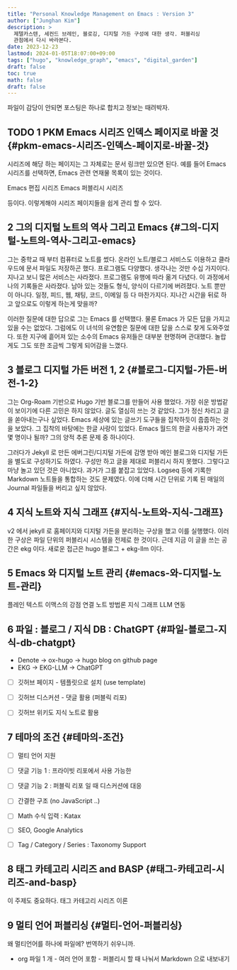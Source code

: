 ```yaml
---
title: "Personal Knowledge Management on Emacs : Version 3"
author: ["Junghan Kim"]
description: >
  제텔카스텐, 세컨드 브레인, 블로깅, 디지털 가든 구성에 대한 생각. 퍼블리싱
  관점에서 다시 바라본다.
date: 2023-12-23
lastmod: 2024-01-05T18:07:00+09:00
tags: ["hugo", "knowledge_graph", "emacs", "digital_garden"]
draft: false
toc: true
math: false
draft: false
---
```


파일이 감당이 안되면 포스팅은 하나로 합치고 정보는 때려박자.


## <span class="org-todo todo TODO">TODO</span> <span class="section-num">1</span> PKM Emacs 시리즈 인덱스 페이지로 바꿀 것 {#pkm-emacs-시리즈-인덱스-페이지로-바꿀-것}



시리즈에 해당 하는 페이지는 그 자체로는 문서 링크만 있으면 된다.
예를 들어 Emacs 시리즈를 선택하면, Emacs 관련 연재물 목록이 있는 것이다.

Emacs 편집 시리즈
Emacs 퍼블리시 시리즈

등이다. 이렇게해야 시리즈 페이지들을 쉽게 관리 할 수 있다.


## <span class="section-num">2</span> 그의 디지털 노트의 역사 그리고 Emacs {#그의-디지털-노트의-역사-그리고-emacs}

그는 중학교 때 부터 컴퓨터로 노트를 썼다. 온라인 노트/블로그 서비스도
이용하고 클라우드에 문서 파일도 저장하곤 했다. 프로그램도 다양했다. 생각나는
것만 수십 가지이다. 지나고 보니 많은 서비스는 사라졌다. 프로그램도 유행에 따라
옮겨 다녔다. 이 과정에서 나의 기록들은 사라졌다. 남아 있는 것들도 형식, 양식이
다르기에 버려졌다. 노트 뿐만이 아니다. 일정, 피드, 웹, 채팅, 코드, 이메일 등 다
마찬가지다. 지나간 시간을 뒤로 하고 앞으로도 이렇게 하는게 맞을까?

이러한 질문에 대한 답으로 그는 Emacs 를 선택했다. 물론 Emacs 가 모든 답을 가지고
있을 수는 없었다. 그럼에도 이 녀석의 유연함은 질문에 대한 답을 스스로 찾게
도와주었다. 또한 지구에 흩어져 있는 소수의 Emacs 유저들은 대부분 현명하며
관대했다. 놀랍게도 그도 또한 조금씩 그렇게 되어감을 느꼈다.


## <span class="section-num">3</span> 블로그 디지털 가든  버전 1, 2 {#블로그-디지털-가든-버전-1-2}

그는 Org-Roam 기반으로 Hugo 기반 블로그를 만들어 사용 했었다. 가장 쉬운
방법같이 보이기에 다른 고민은 하지 않았다. 글도 열심히 쓰는 것 같았다. 그가 정신
차리고 글을 쏟아내는구나 싶었다. Emacs 세상에 있는 글쓰기 도구들을 집착하듯이
줍줍하는 것을 보았다. 그 집착의 바탕에는 한글 사랑이 있었다. Emacs 월드의 한글
사용자가 과연 몇 명이나 될까? 그의 양적 추론 문제 중 하나이다.

그러다가 Jekyll 로 만든 에버그린/디지털 가든에 감명 받아 메인 블로그와 디지털
가든을 별도로 구성하기도 하였다. 구성만 하고 글을 제대로 퍼블리시 하지 못했다.
그렇다고 마냥 놀고 있던 것은 아니었다. 과거가 그를 붙잡고 있었다. Logseq 등에
기록한 Markdown 노트들을 통합하는 것도 문제였다. 이에 더해 시간 단위로 기록 된
매일의 Journal 파일들을 버리고 싶지 않았다.


## <span class="section-num">4</span> 지식 노트와 지식 그래프 {#지식-노트와-지식-그래프}

v2 에서 jekyll 로 홈페이지와 디지털 가든을 분리하는 구상을 했고 이를 실행했다.
이러한 구상은 파일 단위의 퍼블리시 시스템을 전제로 한 것이다.
근데 지금 이 글을 쓰는 공간은 ekg 이다. 새로운 접근은 hugo 블로그 + ekg-llm 이다.


## <span class="section-num">5</span> Emacs 와 디지털 노트 관리 {#emacs-와-디지털-노트-관리}

플레인 텍스트
이맥스의 강점
연결 노트 방법론
지식 그래프
LLM 연동


## <span class="section-num">6</span> 파일 : 블로그 / 지식 DB : ChatGPT {#파일-블로그-지식-db-chatgpt}

-   Denote -&gt; ox-hugo -&gt; hugo blog on github page
-   EKG -&gt; EKG-LLM -&gt; ChatGPT
-   [ ] 깃허브 페이지 - 템플릿으로 설치 (use template)
-   [ ] 깃허브 디스커션 - 댓글 활용 (퍼블릭 리포)
-   [ ] 깃허브 위키도 지식 노트로 활용


## <span class="section-num">7</span> 테마의 조건 {#테마의-조건}

-   [ ] 멀티 언어 지원
-   [ ] 댓글 기능 1 : 프라이빗 리포에서 사용 가능한
-   [ ] 댓글 기능 2 : 퍼블릭 리포 일 때 디스커션에 대응
-   [ ] 간결한 구조 (no JavaScript ..)
-   [ ] Math 수식 입력 : Katax
-   [ ] SEO, Google Analytics
-   [ ] Tag / Category / Series : Taxonomy Support


## <span class="section-num">8</span> 태그 카테고리 시리즈 and BASP {#태그-카테고리-시리즈-and-basp}



이 주제도 중요하다. 태그 카테고리 시리즈 이론


## <span class="section-num">9</span> 멀티 언어 퍼블리싱 {#멀티-언어-퍼블리싱}



왜 멀티언어를 하나에 파일에? 번역하기 쉬우니까.

-   org 파일 1 개 - 여러 언어 포함 - 퍼블리시 할 때 나눠서 Markdown 으로 내보내기
